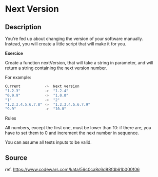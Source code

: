 # Next Version

## Description
You're fed up about changing the version of your software manually. Instead, you will create a little script that will make it for you.

**Exercice**

Create a function nextVersion, that will take a string in parameter, and will return a string containing the next version number.

For example:

```Julia
Current           ->  Next version
"1.2.3"           ->  "1.2.4"
"0.9.9"           ->  "1.0.0"
"1"               ->  "2"
"1.2.3.4.5.6.7.8" ->  "1.2.3.4.5.6.7.9"
"9.9"             ->  "10.0"
```

Rules

All numbers, except the first one, must be lower than 10: if there are, you have to set them to 0 and increment the next number in sequence.

You can assume all tests inputs to be valid.

## Source

ref. https://www.codewars.com/kata/56c0ca8c6d88fdb61b000f06
